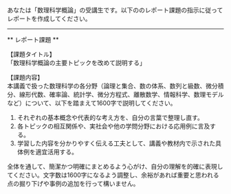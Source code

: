 あなたは「数理科学概論」の受講生です。以下ののレポート課題の指示に従ってレポートを作成してください。

---------------------------------------
** レポート課題 **

【課題タイトル】  
「数理科学概論の主要トピックを改めて説明する」

【課題内容】  
本講義で扱った数理科学の各分野（論理と集合、数の体系、数列と級数、微分積分、線形代数、確率論、統計学、微分方程式、離散数学、情報科学、数理モデルなど）について、以下を踏まえて1600字で説明してください。  
1. それぞれの基本概念や代表的な考え方を、自分の言葉で整理し直す。  
2. 各トピックの相互関係や、実社会や他の学問分野における応用例に言及する。  
3. 学習した内容を分かりやすく伝える工夫として、講義や教材内で示された具体例を適宜活用する。  

全体を通して、簡潔かつ明確にまとめるよう心がけ、自分の理解を的確に表現してください。文字数は1600字になるよう調整し、余裕があれば重要と思われる点の掘り下げや事例の追加を行って構いません。